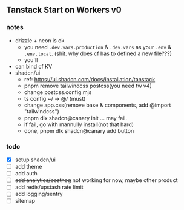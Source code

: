 ## Tanstack Start on Workers v0

### notes
- drizzle + neon is ok
  - you need `.dev.vars.production` & `.dev.vars` as your `.env` & `.env.local`. (shit. why does cf has to defined a new file???)
  - you'll 
- can bind cf KV
- shadcn/ui
  - ref: https://ui.shadcn.com/docs/installation/tanstack
  - pnpm remove tailwindcss postcss(you need tw v4)
  - change postcss.config.mjs
  - ts config ~/ -> @/ (must)
  - change app.css(remove base & components, add @import "tailwindcss")
  - pnpm dlx shadcn@canary init ... may fail.
  - if fail, go with mannully install(not that hard)
  - done, pnpm dlx shadcn@canary add button


### todo
- [x] setup shadcn/ui
- [ ] add theme
- [ ] add auth
- [ ] ~~add analytics/posthog~~ not working for now, maybe other product
- [ ] add redis/upstash rate limit
- [ ] add logging/sentry
- [ ] sitemap
